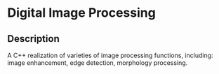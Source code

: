 # Digital Image Processing
## Description
A C++ realization of varieties of image processing functions, including: image enhancement, edge detection, morphology processing.
